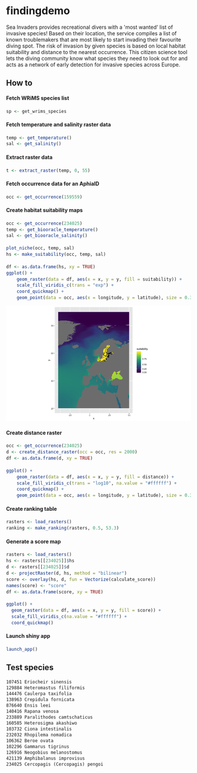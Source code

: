 # findingdemo

Sea Invaders provides recreational divers with a 'most wanted' list of invasive species! Based on their location, the service compiles a list of known troublemakers that are most likely to start invading their favourite diving spot. The risk of invasion by given species is based on local habitat suitability and distance to the nearest occurrence. This citizen science tool lets the diving community know what species they need to look out for and acts as a network of early detection for invasive species across Europe.

## How to
#### Fetch WRiMS species list

```r
sp <- get_wrims_species
```

#### Fetch temperature and salinity raster data

```r
temp <- get_temperature()
sal <- get_salinity()
```

#### Extract raster data

```r
t <- extract_raster(temp, 0, 55)
```

#### Fetch occurrence data for an AphiaID

```r
occ <- get_occurrence(159559)
```

#### Create habitat suitability maps

```r
occ <- get_occurrence(234025)
temp <- get_biooracle_temperature()
sal <- get_biooracle_salinity()

plot_niche(occ, temp, sal)
hs <- make_suitability(occ, temp, sal)

df <- as.data.frame(hs, xy = TRUE)
ggplot() +
    geom_raster(data = df, aes(x = x, y = y, fill = suitability)) +
    scale_fill_viridis_c(trans = "exp") +
    coord_quickmap() +
    geom_point(data = occ, aes(x = longitude, y = latitude), size = 0.3)
```

![suitability](images/cercopagis_pengoi.png)

#### Create distance raster

```r
occ <- get_occurrence(234025)
d <- create_distance_raster(occ = occ, res = 2000)
df <- as.data.frame(d, xy = TRUE)

ggplot() +
    geom_raster(data = df, aes(x = x, y = y, fill = distance)) +
    scale_fill_viridis_c(trans = "log10", na.value = "#ffffff") +
    coord_quickmap() +
    geom_point(data = occ, aes(x = longitude, y = latitude), size = 0.3)
```

#### Create ranking table

```r
rasters <- load_rasters()
ranking <- make_ranking(rasters, 0.5, 53.3)
```

#### Generate a score map

```r
rasters <- load_rasters()
hs <- rasters[[234025]]$hs
d <- rasters[[234025]]$d
d <- projectRaster(d, hs, method = "bilinear")
score <- overlay(hs, d, fun = Vectorize(calculate_score))
names(score) <- "score"
df <- as.data.frame(score, xy = TRUE)

ggplot() +
  geom_raster(data = df, aes(x = x, y = y, fill = score)) +
  scale_fill_viridis_c(na.value = "#ffffff") +
  coord_quickmap()
```

#### Launch shiny app

```r
launch_app()
```

## Test species

```
107451 Eriocheir sinensis
129884 Heteromastus filiformis
144476 Caulerpa taxifolia
138963 Crepidula fornicata
876640 Ensis leei
140416 Rapana venosa
233889 Paralithodes camtschaticus
160585 Heterosigma akashiwo
103732 Ciona intestinalis
232032 Rhopilema nomadica
106362 Beroe ovata
102296 Gammarus tigrinus
126916 Neogobius melanostomus
421139 Amphibalanus improvisus
234025 Cercopagis (Cercopagis) pengoi
```
